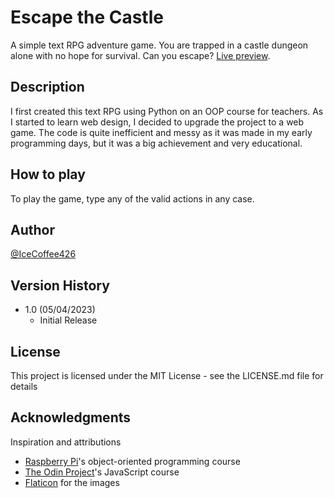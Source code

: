 # Escape the Castle

A simple text RPG adventure game. You are trapped in a castle dungeon alone with no hope for survival. Can you escape? [Live preview](https://shubsmastan.github.io/escape-the-castle/).

## Description

I first created this text RPG using Python on an OOP course for teachers. As I started to learn web design, I decided to upgrade the project to a web game. The code is quite inefficient and messy as it was made in my early programming days, but it was a big achievement and very educational.

## How to play

To play the game, type any of the valid actions in any case.

## Author

[@IceCoffee426](https://github.com/shubsmastan)

## Version History

- 1.0 (05/04/2023)
  - Initial Release

## License

This project is licensed under the MIT License - see the LICENSE.md file for details

## Acknowledgments

Inspiration and attributions

- [Raspberry Pi](https://www.futurelearn.com/courses/object-oriented-principles)'s object-oriented programming course
- [The Odin Project](https://www.theodinproject.com)'s JavaScript course
- [Flaticon](https://www.flaticon.com) for the images
